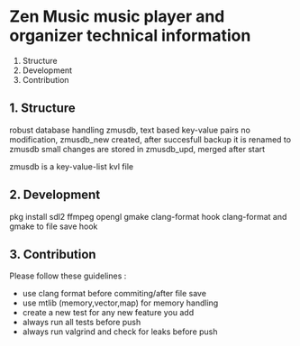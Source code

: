 # Zen Music music player and organizer technical information #

1. Structure
2. Development
3. Contribution

## 1. Structure ##


robust database handling
zmusdb, text based key-value pairs
no modification, zmusdb_new created, after succesfull backup it is renamed to zmusdb
small changes are stored in zmusdb_upd, merged after start

zmusdb is a key-value-list kvl file

## 2. Development ##

pkg install sdl2 ffmpeg opengl gmake clang-format
hook clang-format and gmake to file save hook

## 3. Contribution ##

Please follow these guidelines :

- use clang format before commiting/after file save
- use mtlib (memory,vector,map) for memory handling
- create a new test for any new feature you add
- always run all tests before push
- always run valgrind and check for leaks before push
